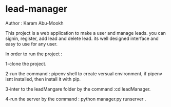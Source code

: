 # lead-manager
Author : Karam Abu-Mookh

This project is a web application to make a user and manage leads.
you can signin, register, add lead and delete lead.
its well designed interface and easy to use for any user.


In order to run the project :

1-clone the project.

2-run the command : pipenv shell to create versual environment, if pipenv isnt installed, then install it with pip.

3-inter to the leadMangare folder by the command :cd leadManager.

4-run the server by the command : python manager.py runserver .

